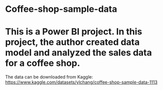 # Coffee-shop-sample-data
# This is a Power BI project. In this project, the author created data model and analyzed the sales data for a coffee shop.
The data can be downloaded from Kaggle: https://www.kaggle.com/datasets/ylchang/coffee-shop-sample-data-1113

